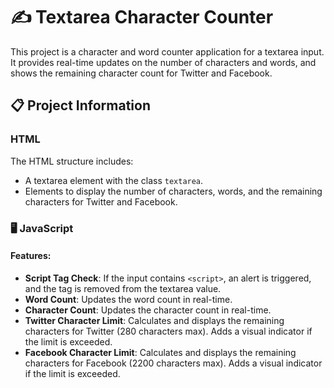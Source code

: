 # ✍️ Textarea Character Counter

This project is a character and word counter application for a textarea input. It provides real-time updates on the number of characters and words, and shows the remaining character count for Twitter and Facebook.

## 📋 Project Information

### HTML

The HTML structure includes:

- A textarea element with the class `textarea`.
- Elements to display the number of characters, words, and the remaining characters for Twitter and Facebook.

### 🖥️ JavaScript

#### Features:

- **Script Tag Check**: If the input contains `<script>`, an alert is triggered, and the tag is removed from the textarea value.
- **Word Count**: Updates the word count in real-time.
- **Character Count**: Updates the character count in real-time.
- **Twitter Character Limit**: Calculates and displays the remaining characters for Twitter (280 characters max). Adds a visual indicator if the limit is exceeded.
- **Facebook Character Limit**: Calculates and displays the remaining characters for Facebook (2200 characters max). Adds a visual indicator if the limit is exceeded.
